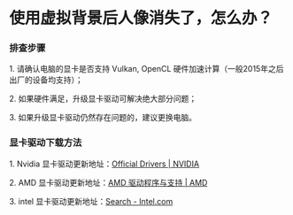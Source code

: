 # 使用虚拟背景后人像消失了，怎么办？

### 排查步骤

1\. 请确认电脑的显卡是否支持 Vulkan, OpenCL 硬件加速计算（一般2015年之后出厂的设备均支持）；

2\. 如果硬件满足，升级显卡驱动可解决绝大部分问题；

3\. 如果升级显卡驱动仍然存在问题的，建议更换电脑。

### 显卡驱动下载方法

1\. Nvidia 显卡驱动更新地址：[Official Drivers | NVIDIA](https://txc.qq.com/products/426280/link-jump?jump=https%3A%2F%2Fwww.nvidia.com%2Fdownload%2Findex.aspx)

2\. AMD 显卡驱动更新地址：[AMD 驱动程序与支持 | AMD](https://txc.qq.com/products/426280/link-jump?jump=https%3A%2F%2Fwww.amd.com%2Fzh-hans%2Fsupport)

3\. intel 显卡驱动更新地址：[Search - Intel.com](https://txc.qq.com/products/426280/link-jump?jump=https%3A%2F%2Fwww.intel.sg%2Fcontent%2Fwww%2Fxa%2Fen%2Fsearch.html%23sort%3Drelevancy%26f%3A%40tabfilter%3D)
